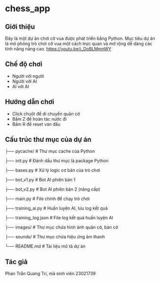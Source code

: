 # chess_app

## Giới thiệu

Đây là một dự án chơi cờ vua được phát triển bằng Python. Mục tiêu dự án là mô phỏng trò chơi cờ vua một cách trực quan và mở rộng dễ dàng các tính năng nâng cao.
https://youtu.be/j_DoBLMmnWY

## Chế độ chơi
* Người với người
* Người với AI
* AI với AI

## Hướng dẫn chơi
* Click chuột để di chuyển quân cờ
* Bấm Z để hoàn tác nước đi
* Bấm R để reset ván đấu

## Cấu trúc thư mục của dự án
├── pycache/ # Thư mục cache của Python

├── init.py # Đánh dấu thư mục là package Python

├── bases.py # Xử lý logic cơ bản của trò chơi

├── bot_v1.py # Bot AI phiên bản 1

├── bot_v2.py # Bot AI phiên bản 2 (nâng cấp)

├── main.py # File chính để chạy trò chơi

├── training_ai.py # Huấn luyện AI, lưu log kết quả

├── training_log.json # File log kết quả huấn luyện AI

├── images/ # Thư mục chứa hình ảnh quân cờ, bàn cờ

├── sounds/ # Thư mục chứa hiệu ứng âm thanh

└── README.md # Tài liệu mô tả dự án

## Tác giả
Phan Trần Quang Trí, mã sinh viên 23021739
